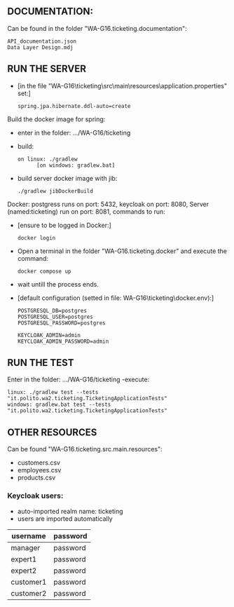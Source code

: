 ## DOCUMENTATION:
Can be found in the folder "WA-G16.ticketing.documentation":
   
    API_documentation.json
    Data Layer Design.mdj

## RUN THE SERVER
- [in the file "WA-G16\ticketing\src\main\resources\application.properties" set:]

      spring.jpa.hibernate.ddl-auto=create

Build the docker image for spring:
- enter in the folder: .../WA-G16/ticketing
- build:

      on linux: ./gradlew
            [on windows: gradlew.bat]
- build server docker image with jib:

      ./gradlew jibDockerBuild
    

Docker: postgress runs on port: 5432, keycloak on port: 8080, Server (named:ticketing) run on port: 8081, commands to run:
- [ensure to be logged in Docker:]

      docker login

- Open a terminal in the folder "WA-G16.ticketing.docker" and execute the command:

      docker compose up
      
- wait untill the process ends.
- [default configuration (setted in file: WA-G16\ticketing\docker\.env):]

      POSTGRESQL_DB=postgres
      POSTGRESQL_USER=postgres
      POSTGRESQL_PASSWORD=postgres

      KEYCLOAK_ADMIN=admin
      KEYCLOAK_ADMIN_PASSWORD=admin

## RUN THE TEST
Enter in the folder: .../WA-G16/ticketing
-execute: 
        
    linux: ./gradlew test --tests "it.polito.wa2.ticketing.TicketingApplicationTests"
    windows: gradlew.bat test --tests "it.polito.wa2.ticketing.TicketingApplicationTests"
    
## OTHER RESOURCES
Can be found "WA-G16.ticketing.src.main.resources":
        
- customers.csv
- employees.csv
- products.csv

### Keycloak users:
- auto-imported realm name: ticketing
- users are imported automatically

| username  | password |
|-----------|----------|
| manager   | password |
| expert1   | password |
| expert2   | password |
| customer1 | password |
| customer2 | password |
